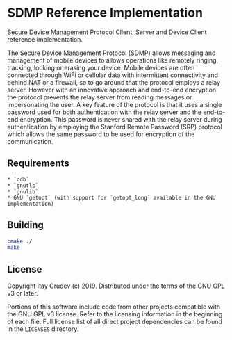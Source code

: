 # SDMP Reference Implementation
Secure Device Management Protocol Client, Server and Device Client reference
implementation.

The Secure Device Management Protocol (SDMP) allows messaging and management of mobile devices to allows operations like remotely ringing, tracking, locking or erasing your device. Mobile devices are often connected through WiFi or cellular data with intermittent connectivity and behind NAT or a firewall, so to go around that the protocol employs a relay server. However with an innovative approach and end-to-end encryption the protocol prevents the relay server from reading messages or impersonating the user. A key feature of the protocol is that it uses a single password used for both authentication with the relay server and the end-to-end encryption. This password is never shared with the relay server during authentication by employing the Stanford Remote Password (SRP) protocol which allows the same password to be used for encryption of the communication.

## Requirements
    * `odb`
    * `gnutls`
    * `gnulib`
    * GNU `getopt` (with support for `getopt_long` available in the GNU implementation)

## Building

```bash
cmake ./
make
```

## License
Copyright Itay Grudev (c) 2019. Distributed under the terms of the GNU GPL v3 or later.

Portions of this software include code from other projects compatible with the
GNU GPL v3 license. Refer to the licensing information in the beginning of each
file. Full license list of all direct project dependencies can be found in the
`LICENSES` directory.
